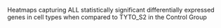 Heatmaps capturing ALL statistically significant differentially expressed genes in cell types when compared to TYTO_S2 in the Control Group
